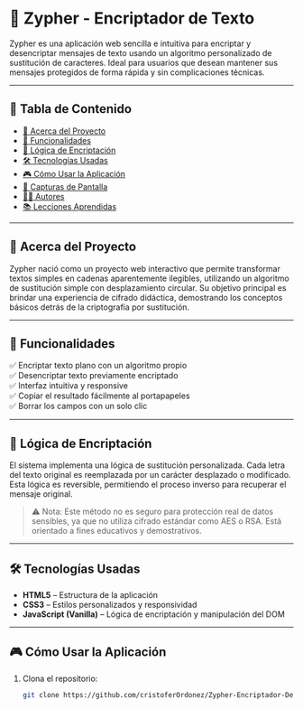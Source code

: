 # 🔐 Zypher - Encriptador de Texto

Zypher es una aplicación web sencilla e intuitiva para encriptar y desencriptar mensajes de texto usando un algoritmo personalizado de sustitución de caracteres. Ideal para usuarios que desean mantener sus mensajes protegidos de forma rápida y sin complicaciones técnicas.

---

## 📑 Tabla de Contenido

- [📌 Acerca del Proyecto](#-acerca-del-proyecto)
- [🚀 Funcionalidades](#-funcionalidades)
- [🧠 Lógica de Encriptación](#-lógica-de-encriptación)
- [🛠️ Tecnologías Usadas](#-tecnologías-usadas)
- [🎮 Cómo Usar la Aplicación](#-cómo-usar-la-aplicación)
- [📸 Capturas de Pantalla](#-capturas-de-pantalla)
- [👨‍💻 Autores](#-autores)
- [📚 Lecciones Aprendidas](#-lecciones-aprendidas)

---

## 📌 Acerca del Proyecto

Zypher nació como un proyecto web interactivo que permite transformar textos simples en cadenas aparentemente ilegibles, utilizando un algoritmo de sustitución simple con desplazamiento circular. Su objetivo principal es brindar una experiencia de cifrado didáctica, demostrando los conceptos básicos detrás de la criptografía por sustitución.

---

## 🚀 Funcionalidades

✅ Encriptar texto plano con un algoritmo propio  
✅ Desencriptar texto previamente encriptado  
✅ Interfaz intuitiva y responsive  
✅ Copiar el resultado fácilmente al portapapeles  
✅ Borrar los campos con un solo clic

---

## 🧠 Lógica de Encriptación

El sistema implementa una lógica de sustitución personalizada. Cada letra del texto original es reemplazada por un carácter desplazado o modificado. Esta lógica es reversible, permitiendo el proceso inverso para recuperar el mensaje original.

> ⚠️ Nota: Este método no es seguro para protección real de datos sensibles, ya que no utiliza cifrado estándar como AES o RSA. Está orientado a fines educativos y demostrativos.

---

## 🛠️ Tecnologías Usadas

- **HTML5** – Estructura de la aplicación
- **CSS3** – Estilos personalizados y responsividad
- **JavaScript (Vanilla)** – Lógica de encriptación y manipulación del DOM

---

## 🎮 Cómo Usar la Aplicación

1. Clona el repositorio:

   ```bash
   git clone https://github.com/cristoferOrdonez/Zypher-Encriptador-De-Texto.git
